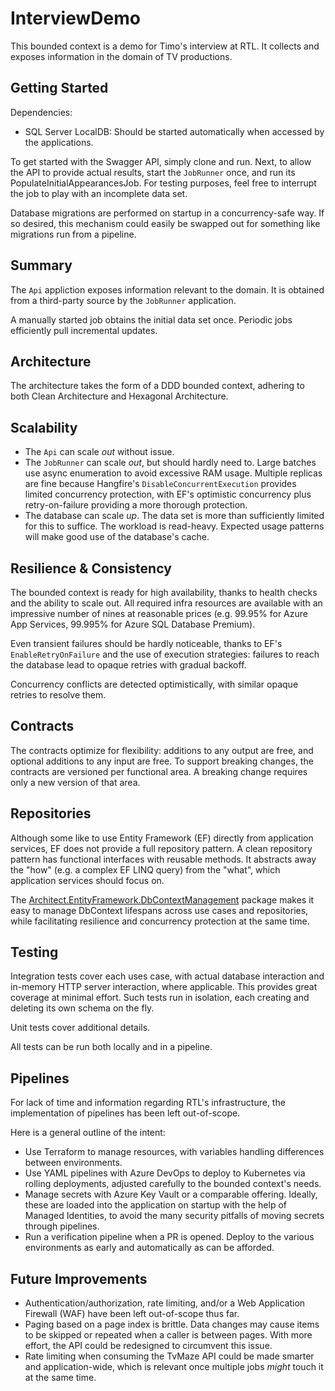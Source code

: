 # InterviewDemo

This bounded context is a demo for Timo's interview at RTL.
It collects and exposes information in the domain of TV productions.

## Getting Started

Dependencies:

- SQL Server LocalDB: Should be started automatically when accessed by the applications.

To get started with the Swagger API, simply clone and run.
Next, to allow the API to provide actual results, start the `JobRunner` once, and run its PopulateInitialAppearancesJob.
For testing purposes, feel free to interrupt the job to play with an incomplete data set.

Database migrations are performed on startup in a concurrency-safe way.
If so desired, this mechanism could easily be swapped out for something like migrations run from a pipeline.

## Summary

The `Api` appliction exposes information relevant to the domain.
It is obtained from a third-party source by the `JobRunner` application.

A manually started job obtains the initial data set once.
Periodic jobs efficiently pull incremental updates.

## Architecture

The architecture takes the form of a DDD bounded context, adhering to both Clean Architecture and Hexagonal Architecture.

## Scalability

- The `Api` can scale _out_ without issue.
- The `JobRunner` can scale _out_, but should hardly need to. Large batches use async enumeration to avoid excessive RAM usage. Multiple replicas are fine because Hangfire's `DisableConcurrentExecution` provides limited concurrency protection, with EF's optimistic concurrency plus retry-on-failure providing a more thorough protection.
- The database can scale _up_. The data set is more than sufficiently limited for this to suffice. The workload is read-heavy. Expected usage patterns will make good use of the database's cache.

## Resilience & Consistency

The bounded context is ready for high availability, thanks to health checks and the ability to scale out.
All required infra resources are available with an impressive number of nines at reasonable prices (e.g. 99.95% for Azure App Services, 99.995% for Azure SQL Database Premium).

Even transient failures should be hardly noticeable, thanks to EF's `EnableRetryOnFailure` and the use of execution strategies: failures to reach the database lead to opaque retries with gradual backoff.

Concurrency conflicts are detected optimistically, with similar opaque retries to resolve them.

## Contracts

The contracts optimize for flexibility: additions to any output are free, and optional additions to any input are free.
To support breaking changes, the contracts are versioned per functional area.
A breaking change requires only a new version of that area.

## Repositories

Although some like to use Entity Framework (EF) directly from application services, EF does not provide a full repository pattern.
A clean repository pattern has functional interfaces with reusable methods.
It abstracts away the "how" (e.g. a complex EF LINQ query) from the "what", which application services should focus on.

The [Architect.EntityFramework.DbContextManagement](https://github.com/TheArchitectDev/Architect.EntityFramework.DbContextManagement) package makes it easy to manage DbContext lifespans across use cases and repositories, while facilitating resilience and concurrency protection at the same time.

## Testing

Integration tests cover each uses case, with actual database interaction and in-memory HTTP server interaction, where applicable.
This provides great coverage at minimal effort.
Such tests run in isolation, each creating and deleting its own schema on the fly.

Unit tests cover additional details.

All tests can be run both locally and in a pipeline.

## Pipelines

For lack of time and information regarding RTL's infrastructure, the implementation of pipelines has been left out-of-scope.

Here is a general outline of the intent:

- Use Terraform to manage resources, with variables handling differences between environments.
- Use YAML pipelines with Azure DevOps to deploy to Kubernetes via rolling deployments, adjusted carefully to the bounded context's needs.
- Manage secrets with Azure Key Vault or a comparable offering. Ideally, these are loaded into the application on startup with the help of Managed Identities, to avoid the many security pitfalls of moving secrets through pipelines.
- Run a verification pipeline when a PR is opened. Deploy to the various environments as early and automatically as can be afforded.

## Future Improvements

- Authentication/authorization, rate limiting, and/or a Web Application Firewall (WAF) have been left out-of-scope thus far.
- Paging based on a page index is brittle. Data changes may cause items to be skipped or repeated when a caller is between pages. With more effort, the API could be redesigned to circumvent this issue.
- Rate limiting when consuming the TvMaze API could be made smarter and application-wide, which is relevant once multiple jobs _might_ touch it at the same time.

